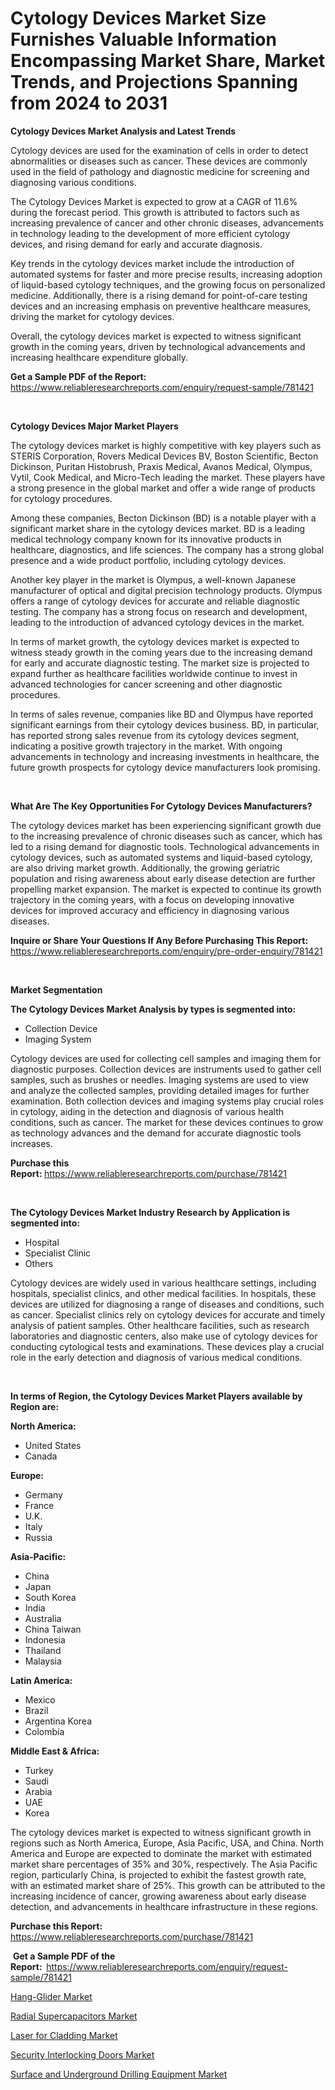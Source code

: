 <p><h1>Cytology Devices Market Size Furnishes Valuable Information Encompassing Market Share, Market Trends, and Projections Spanning from 2024 to 2031</h1></p><p><strong>Cytology Devices Market Analysis and Latest Trends</strong></p>
<p><p>Cytology devices are used for the examination of cells in order to detect abnormalities or diseases such as cancer. These devices are commonly used in the field of pathology and diagnostic medicine for screening and diagnosing various conditions.</p><p>The Cytology Devices Market is expected to grow at a CAGR of 11.6% during the forecast period. This growth is attributed to factors such as increasing prevalence of cancer and other chronic diseases, advancements in technology leading to the development of more efficient cytology devices, and rising demand for early and accurate diagnosis.</p><p>Key trends in the cytology devices market include the introduction of automated systems for faster and more precise results, increasing adoption of liquid-based cytology techniques, and the growing focus on personalized medicine. Additionally, there is a rising demand for point-of-care testing devices and an increasing emphasis on preventive healthcare measures, driving the market for cytology devices.</p><p>Overall, the cytology devices market is expected to witness significant growth in the coming years, driven by technological advancements and increasing healthcare expenditure globally.</p></p>
<p><strong>Get a Sample PDF of the Report:&nbsp;</strong> <a href="https://www.reliableresearchreports.com/enquiry/request-sample/781421">https://www.reliableresearchreports.com/enquiry/request-sample/781421</a></p>
<p>&nbsp;</p>
<p><strong>Cytology Devices Major Market Players</strong></p>
<p><p>The cytology devices market is highly competitive with key players such as STERIS Corporation, Rovers Medical Devices BV, Boston Scientific, Becton Dickinson, Puritan Histobrush, Praxis Medical, Avanos Medical, Olympus, Vytil, Cook Medical, and Micro-Tech leading the market. These players have a strong presence in the global market and offer a wide range of products for cytology procedures.</p><p>Among these companies, Becton Dickinson (BD) is a notable player with a significant market share in the cytology devices market. BD is a leading medical technology company known for its innovative products in healthcare, diagnostics, and life sciences. The company has a strong global presence and a wide product portfolio, including cytology devices.</p><p>Another key player in the market is Olympus, a well-known Japanese manufacturer of optical and digital precision technology products. Olympus offers a range of cytology devices for accurate and reliable diagnostic testing. The company has a strong focus on research and development, leading to the introduction of advanced cytology devices in the market.</p><p>In terms of market growth, the cytology devices market is expected to witness steady growth in the coming years due to the increasing demand for early and accurate diagnostic testing. The market size is projected to expand further as healthcare facilities worldwide continue to invest in advanced technologies for cancer screening and other diagnostic procedures.</p><p>In terms of sales revenue, companies like BD and Olympus have reported significant earnings from their cytology devices business. BD, in particular, has reported strong sales revenue from its cytology devices segment, indicating a positive growth trajectory in the market. With ongoing advancements in technology and increasing investments in healthcare, the future growth prospects for cytology device manufacturers look promising.</p></p>
<p>&nbsp;</p>
<p><strong>What Are The Key Opportunities For Cytology Devices Manufacturers?</strong></p>
<p><p>The cytology devices market has been experiencing significant growth due to the increasing prevalence of chronic diseases such as cancer, which has led to a rising demand for diagnostic tools. Technological advancements in cytology devices, such as automated systems and liquid-based cytology, are also driving market growth. Additionally, the growing geriatric population and rising awareness about early disease detection are further propelling market expansion. The market is expected to continue its growth trajectory in the coming years, with a focus on developing innovative devices for improved accuracy and efficiency in diagnosing various diseases.</p></p>
<p><strong>Inquire or Share Your Questions If Any Before Purchasing This Report:</strong> <a href="https://www.reliableresearchreports.com/enquiry/pre-order-enquiry/781421">https://www.reliableresearchreports.com/enquiry/pre-order-enquiry/781421</a></p>
<p>&nbsp;</p>
<p><strong>Market Segmentation</strong></p>
<p><strong>The Cytology Devices Market Analysis by types is segmented into:</strong></p>
<p><ul><li>Collection Device</li><li>Imaging System</li></ul></p>
<p><p>Cytology devices are used for collecting cell samples and imaging them for diagnostic purposes. Collection devices are instruments used to gather cell samples, such as brushes or needles. Imaging systems are used to view and analyze the collected samples, providing detailed images for further examination. Both collection devices and imaging systems play crucial roles in cytology, aiding in the detection and diagnosis of various health conditions, such as cancer. The market for these devices continues to grow as technology advances and the demand for accurate diagnostic tools increases.</p></p>
<p><strong>Purchase this Report:&nbsp;</strong><a href="https://www.reliableresearchreports.com/purchase/781421">https://www.reliableresearchreports.com/purchase/781421</a></p>
<p>&nbsp;</p>
<p><strong>The Cytology Devices Market Industry Research by Application is segmented into:</strong></p>
<p><ul><li>Hospital</li><li>Specialist Clinic</li><li>Others</li></ul></p>
<p><p>Cytology devices are widely used in various healthcare settings, including hospitals, specialist clinics, and other medical facilities. In hospitals, these devices are utilized for diagnosing a range of diseases and conditions, such as cancer. Specialist clinics rely on cytology devices for accurate and timely analysis of patient samples. Other healthcare facilities, such as research laboratories and diagnostic centers, also make use of cytology devices for conducting cytological tests and examinations. These devices play a crucial role in the early detection and diagnosis of various medical conditions.</p></p>
<p>&nbsp;</p>
<p><strong>In terms of Region, the Cytology Devices Market Players available by Region are:</strong></p>
<p>
    <p> <strong> North America: </strong>
        <ul>
            <li>United States</li>
            <li>Canada</li>
        </ul>
        </p> 
    <p> <strong> Europe: </strong>
        <ul>
            <li>Germany</li>
            <li>France</li>
            <li>U.K.</li>
            <li>Italy</li>
            <li>Russia</li>
        </ul>
        </p> 
    <p> <strong> Asia-Pacific: </strong>
        <ul>
            <li>China</li>
            <li>Japan</li>
            <li>South Korea</li>
            <li>India</li>
            <li>Australia</li>
            <li>China Taiwan</li>
            <li>Indonesia</li>
            <li>Thailand</li>
            <li>Malaysia</li>
        </ul>
        </p> 
    <p> <strong> Latin America: </strong>
        <ul>
            <li>Mexico</li>
            <li>Brazil</li>
            <li>Argentina Korea</li>
            <li>Colombia</li>
        </ul>
        </p> 
    <p> <strong> Middle East & Africa: </strong>
        <ul>
            <li>Turkey</li>
            <li>Saudi</li>
            <li>Arabia</li>
            <li>UAE</li>
            <li>Korea</li>
        </ul>
    </p>
    </p>
<p><p>The cytology devices market is expected to witness significant growth in regions such as North America, Europe, Asia Pacific, USA, and China. North America and Europe are expected to dominate the market with estimated market share percentages of 35% and 30%, respectively. The Asia Pacific region, particularly China, is projected to exhibit the fastest growth rate, with an estimated market share of 25%. This growth can be attributed to the increasing incidence of cancer, growing awareness about early disease detection, and advancements in healthcare infrastructure in these regions.</p></p>
<p><strong>Purchase this Report: </strong><a href="https://www.reliableresearchreports.com/purchase/781421">https://www.reliableresearchreports.com/purchase/781421</a></p>
<p>&nbsp;<strong>Get a Sample PDF of the Report:&nbsp;&nbsp;</strong><a href="https://www.reliableresearchreports.com/enquiry/request-sample/781421">https://www.reliableresearchreports.com/enquiry/request-sample/781421</a></p>
<p><strong></strong></p>
<p><p><a href="https://medium.com/@julianichols11972/hang-glider-market-insights-into-market-cagr-market-trends-and-growth-strategies-291f6e169316">Hang-Glider Market</a></p><p><a href="https://medium.com/@dexterhayes2023/analyzing-radial-supercapacitors-market-global-industry-perspective-and-forecast-2024-to-2031-8f5e87054910">Radial Supercapacitors Market</a></p><p><a href="https://medium.com/@waltercruz6g/laser-for-cladding-market-furnishes-information-on-market-share-market-trends-and-market-growth-818335f44e4a">Laser for Cladding Market</a></p><p><a href="https://medium.com/@mildredlawson1937/security-interlocking-doors-market-outlook-industry-overview-and-forecast-2024-to-2031-67606c90473a">Security Interlocking Doors Market</a></p><p><a href="https://medium.com/@dexterhayes2023/analyzing-surface-and-underground-drilling-equipment-market-global-industry-perspective-and-f073ad74237f">Surface and Underground Drilling Equipment Market</a></p></p>